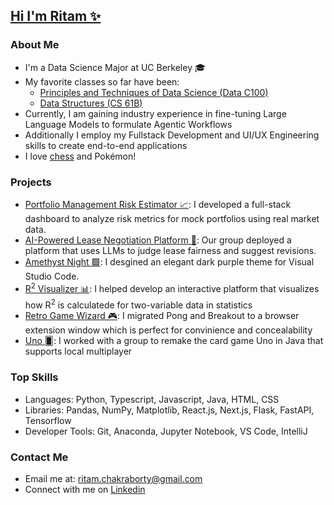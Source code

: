## [Hi I'm Ritam ✨](https://ritamchakraborty.com)

### About Me
- I'm a Data Science Major at UC Berkeley 🎓
- My favorite classes so far have been:
  - [Principles and Techniques of Data Science (Data C100)](https://ds100.org/sp25/)
  - [Data Structures (CS 61B)](https://sp25.datastructur.es/)
- Currently, I am gaining industry experience in fine-tuning Large Language Models to formulate Agentic Workflows
- Additionally I employ my Fullstack Development and UI/UX Engineering skills to create end-to-end applications
- I love [chess](https://www.chess.com/member/ritamzico) and Pokémon!
  
### Projects
- [Portfolio Management Risk Estimator 📈](https://pmr.ritamchakraborty.com/): I developed a full-stack dashboard to analyze risk metrics for mock portfolios using real market data.
- [AI-Powered Lease Negotiation Platform 📄](https://ai-hackathon-2025-pi.vercel.app/): Our group deployed a platform that uses LLMs to judge lease fairness and suggest revisions.
- [Amethyst Night 🟪](https://marketplace.visualstudio.com/items?itemName=ritam-chakraborty.amethyst-night): I desgined an elegant dark purple theme for Visual Studio Code.
- [R<sup>2</sup> Visualizer 📊](https://github.com/skparab1/iams): I helped develop an interactive platform that visualizes how R<sup>2</sup> is calculatede for two-variable data in statistics
- [Retro Game Wizard 🎮](https://github.com/ritam2006/RetroGameWizard): I migrated Pong and Breakout to a browser extension window which is perfect for convinience and concealability
- [Uno 🂠](https://github.com/ritam2006/Uno): I worked with a group to remake the card game Uno in Java that supports local multiplayer

### Top Skills
- Languages: Python, Typescript, Javascript, Java, HTML, CSS
- Libraries: Pandas, NumPy, Matplotlib, React.js, Next.js, Flask, FastAPI, Tensorflow
- Developer Tools: Git, Anaconda, Jupyter Notebook, VS Code, IntelliJ

### Contact Me
- Email me at: ritam.chakraborty@gmail.com
- Connect with me on [Linkedin](https://www.linkedin.com/in/ritam2006/)
